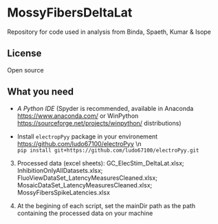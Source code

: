 # MossyFibersDeltaLat
Repository for code used in analysis from Binda, Spaeth, Kumar &amp; Isope

## License 
Open source 

## What you need
- *A Python IDE* (Spyder is recommended, available in Anaconda https://www.anaconda.com/ or WinPython https://sourceforge.net/projects/winpython/ distributions)  

- Install ```electropPyy``` package in your environement https://github.com/ludo67100/electroPyy   \n        
```pip install git+https://github.com/ludo67100/electroPyy.git```

3. Processed data (excel sheets): 
  GC_ElecStim_DeltaLat.xlsx; 
  InhibitionOnlyAllDatasets.xlsx; 
  FluoViewDataSet_LatencyMeasuresCleaned.xlsx; 
  MosaicDataSet_LatencyMeasuresCleaned.xlsx; 
  MossyFibersSpikeLatencies.xlsx
  
 4. At the begining of each script, set the mainDir path as the path containing the processed data on your machine 
